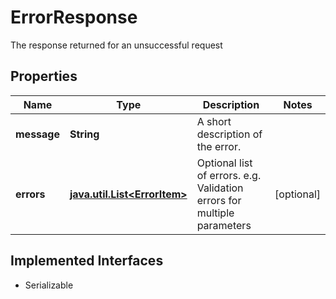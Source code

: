 

# ErrorResponse

The response returned for an unsuccessful request

## Properties

Name | Type | Description | Notes
------------ | ------------- | ------------- | -------------
**message** | **String** | A short description of the error. | 
**errors** | [**java.util.List&lt;ErrorItem&gt;**](ErrorItem.md) | Optional list of errors. e.g. Validation errors for multiple parameters |  [optional]


## Implemented Interfaces

* Serializable


